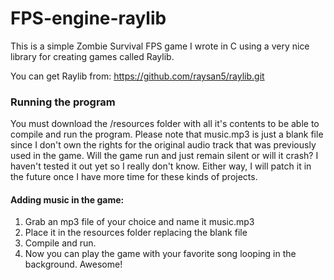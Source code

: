 # FPS-engine-raylib
This is a simple Zombie Survival FPS game I wrote in C using a very nice library for creating games called Raylib.

You can get Raylib from:
https://github.com/raysan5/raylib.git

### Running the program
You must download the /resources folder with all it's contents to be able to compile and run the program. 
Please note that music.mp3 is just a blank file since I don't own the rights for the original audio track that was previously used in the game. 
Will the game run and just remain silent or will it crash? I haven't tested it out yet so I really don't know. 
Either way, I will patch it in the future once I have more time for these kinds of projects.
#### Adding music in the game:
1. Grab an mp3 file of your choice and name it music.mp3
2. Place it in the resources folder replacing the blank file
3. Compile and run.
4. Now you can play the game with your favorite song looping in the background. Awesome!
